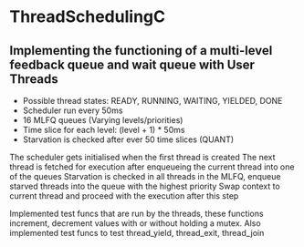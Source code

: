# ThreadSchedulingC

## Implementing the functioning of a multi-level feedback queue and wait queue with User Threads

* Possible thread states: READY, RUNNING, WAITING, YIELDED, DONE
* Scheduler run every 50ms
* 16 MLFQ queues (Varying levels/priorities)
* Time slice for each level: (level + 1) * 50ms
* Starvation is checked after ever 50 time slices (QUANT)

The scheduler gets initialised when the first thread is created
The next thread is fetched for execution after enqueueing the current thread into one of the queues
Starvation is checked in all threads in the MLFQ, enqueue starved threads into the queue with the highest priority
Swap context to current thread and proceed with the execution after this step

Implemented test funcs that are run by the threads, these functions increment, decrement values with or without holding a mutex.
Also implemented test funcs to test thread_yield, thread_exit, thread_join
